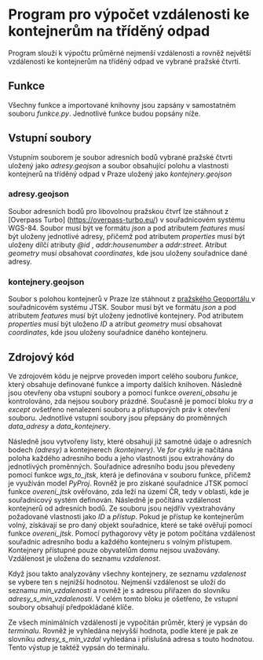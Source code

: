 # Program pro výpočet vzdálenosti ke kontejnerům na tříděný odpad

Program slouží k výpočtu průměrné nejmenší vzdálenosti a rovněž největší vzdálenosti 
ke kontejnerům na tříděný odpad ve vybrané pražské čtvrti.

## Funkce
Všechny funkce a importované knihovny jsou zapsány v samostatném souboru *funkce.py*. 
Jednotlivé funkce budou popsány níže.

## Vstupní soubory
Vstupním souborem je soubor adresních bodů vybrané pražské čtvrti uložený jako *adresy.geojson* a soubor obsahující polohu a vlastnosti kontejnerů na tříděný odpad v Praze uložený jako *kontejnery.geojson*

### adresy.geojson
Soubor adresních bodů pro libovolnou pražskou čtvrť lze stáhnout z [Overpass Turbo] (https://overpass-turbo.eu/) v souřadnicovém systému WGS-84.
Soubor musí být ve formátu *json* a pod atributem *features* musí být uloženy jednotlivé adresy, přičemž pod atributem *properties* musí být uloženy dílčí atributy *@id* , *addr:housenumber* a *addr:street*. Atribut *geometry* musí obsahovat *coordinates*, kde jsou uloženy souřadnice dané adresy. 

### kontejnery.geojson
Soubor s polohou kontejnerů v Praze lze stáhnout z [pražského Geoportálu ](https://www.geoportalpraha.cz/cs/data/otevrena-data/8726EF0E-0834-463B-9E5F-FE09E62D73FB) v souřadnicovém systému JTSK. 
Soubor musí být ve formátu *json* a pod atributem *features* musí být uloženy jednotlivé kontejnery. Pod atributem *properties* musí být uloženo *ID* a atribut *geometry* musí obsahovat *coordinates*, kde jsou uloženy souřadnice daného kontejneru. 

## Zdrojový kód
Ve zdrojovém kódu je nejprve proveden import celého souboru *funkce*, který obsahuje definované funkce a 
importy dalších knihoven. Následně jsou otevřeny oba vstupní soubory a pomocí funkce *overeni_obsahu* 
je kontrolováno, zda nejsou soubory prázdné. Současně je pomocí bloku *try a except* ovšetřeno nenalezení 
souboru a přístupových práv k otevření souboru. Jednotlivé vstupní soubory jsou přepsány do proměnných 
*data_adresy* a *data_kontejnery*. 

Následně jsou vytvořeny listy, které obsahují již samotné údaje o adresních bodech *(adresy)* a kontejnerech *(kontejnery)*. 
Ve *for cyklu* je načítána poloha každého adresního bodu a jeho vlastnosti jsou extrahovány 
do jednotlivých proměnných. Souřadnice adresního bodu jsou převedeny pomocí funkce *wgs_to_jtsk*, která je 
definována v souboru funkce, přičemž je využíván model *PyProj*. Rovněž je pro získané souřadnice JTSK pomocí funkce *overeni_jtsk* ověřováno, zda leží na území ČR, tedy v oblasti, kde je souřadnicový systém definován. 
Následně je počítána vzdálenost kontejnerů od adresních bodů. Ze souboru jsou nejdřív vyextrahovány 
požadované vlastnosti jako *ID* a *přístup*. Pokud je přístup ke kontejnerům volný, získávají se pro daný
objekt souřadnice, které se také ověřují pomocí funkce *overeni_jtsk*. Pomocí pythagorovy věty je potom
počítána vzdálenost souřadnic adresního bodu a každého kontejneru s volným přístupem. Kontejnery přístupné pouze obyvatelům domu nejsou uvažovány. Vzdálenost je uložena do seznamu *vzdalenost*. 

Když jsou takto analyzovány všechny kontejnery, ze seznamu *vzdalenost* se vybere ten s nejnižší hodnotou.
Nejmenší vzdálenost se uloží do seznamu *min_vzdalenosti* a rovněž je s adresou přiřazen do slovníku 
*adresy_s_min_vzdalenosti*. V celém tomto bloku je ošetřeno, že vstupní soubory obsahují předpokládané klíče.

Ze všech minimálních vzdáleností je vypočítán průměr, který je vypsán do *terminalu*. 
Rovněž je vyhledána nejvyšší hodnota, podle které je pak ze slovníku *adresy_s_min_vzdal* vyhledána i příslušná adresa s touto hodnotou. Tento výstup je taktéž vypsán do terminalu. 






